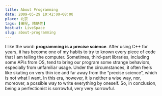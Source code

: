 ```yaml
---
title: About Programming
date: 2009-05-29 10:42:00+08:00
place: 北京
tags: [编程, 精确性]
host-at: LiveSpace
slug: about-programming
---
```

I like the word: **programming is a precise science**. After using C++ for years, it has become one of my habits to try to known every piece of code that I am telling the computer. Sometimes, third-part libraries, including some APIs from OS, tend to bring our program some strange behaviors, especially from unfamiliar usage. Under the circumstances, it often feels like skating on very thin ice and far away from the “precise science”, which is not what I want. In this era, however, it is neither a wise way, nor, moreover, a possible way to write everything by oneself. So, in conclusion, being a perfectionist is sorrowful, very very sorrowful.
